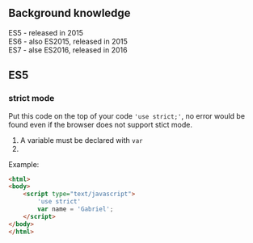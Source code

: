 ## Background knowledge

ES5 - released in 2015      
ES6 - also ES2015, released in 2015     
ES7 - alse ES2016, released in 2016


## ES5
### strict mode     
Put this code on the top of your code ```'use strict;'```, no error would be found even if the browser does not support stict mode.

1. A variable must be declared with ```var```       
2. 


Example:        
```html
<html>
<body>
    <script type="text/javascript">
        'use strict'
        var name = 'Gabriel';
    </script>
</body>
</html>

```